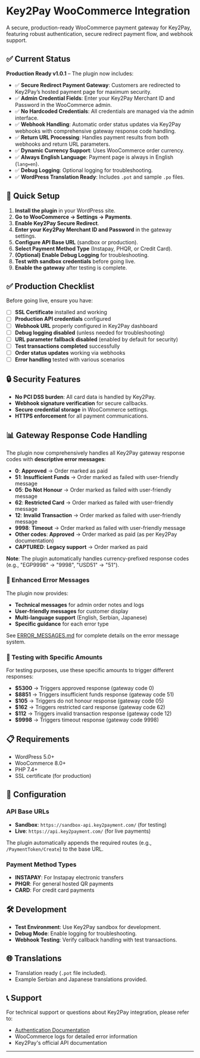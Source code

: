 # Key2Pay WooCommerce Integration

A secure, production-ready WooCommerce payment gateway for Key2Pay, featuring robust authentication, secure redirect payment flow, and webhook support.

## ✅ Current Status

**Production Ready v1.0.1** – The plugin now includes:

- ✅ **Secure Redirect Payment Gateway**: Customers are redirected to Key2Pay’s hosted payment page for maximum security.
- ✅ **Admin Credential Fields**: Enter your Key2Pay Merchant ID and Password in the WooCommerce admin.
- ✅ **No Hardcoded Credentials**: All credentials are managed via the admin interface.
- ✅ **Webhook Handling**: Automatic order status updates via Key2Pay webhooks with comprehensive gateway response code handling.
- ✅ **Return URL Processing**: Handles payment results from both webhooks and return URL parameters.
- ✅ **Dynamic Currency Support**: Uses WooCommerce order currency.
- ✅ **Always English Language**: Payment page is always in English (`lang=en`).
- ✅ **Debug Logging**: Optional logging for troubleshooting.
- ✅ **WordPress Translation Ready**: Includes `.pot` and sample `.po` files.

## 🚀 Quick Setup

1. **Install the plugin** in your WordPress site.
2. **Go to WooCommerce → Settings → Payments**.
3. **Enable Key2Pay Secure Redirect**.
4. **Enter your Key2Pay Merchant ID and Password** in the gateway settings.
5. **Configure API Base URL** (sandbox or production).
6. **Select Payment Method Type** (Instapay, PHQR, or Credit Card).
7. **(Optional) Enable Debug Logging** for troubleshooting.
8. **Test with sandbox credentials** before going live.
9. **Enable the gateway** after testing is complete.

## ✅ Production Checklist

Before going live, ensure you have:

- [ ] **SSL Certificate** installed and working
- [ ] **Production API credentials** configured
- [ ] **Webhook URL** properly configured in Key2Pay dashboard
- [ ] **Debug logging disabled** (unless needed for troubleshooting)
- [ ] **URL parameter fallback disabled** (enabled by default for security)
- [ ] **Test transactions completed** successfully
- [ ] **Order status updates** working via webhooks
- [ ] **Error handling** tested with various scenarios

## 🔒 Security Features

- **No PCI DSS burden**: All card data is handled by Key2Pay.
- **Webhook signature verification** for secure callbacks.
- **Secure credential storage** in WooCommerce settings.
- **HTTPS enforcement** for all payment communications.

## 📊 Gateway Response Code Handling

The plugin now comprehensively handles all Key2Pay gateway response codes with **descriptive error messages**:

- **0**: **Approved** → Order marked as paid
- **51**: **Insufficient Funds** → Order marked as failed with user-friendly message
- **05**: **Do Not Honour** → Order marked as failed with user-friendly message
- **62**: **Restricted Card** → Order marked as failed with user-friendly message
- **12**: **Invalid Transaction** → Order marked as failed with user-friendly message
- **9998**: **Timeout** → Order marked as failed with user-friendly message
- **Other codes**: **Approved** → Order marked as paid (as per Key2Pay documentation)
- **CAPTURED**: **Legacy support** → Order marked as paid

**Note**: The plugin automatically handles currency-prefixed response codes (e.g., "EGP9998" → "9998", "USD51" → "51").

### 🎯 Enhanced Error Messages

The plugin now provides:
- **Technical messages** for admin order notes and logs
- **User-friendly messages** for customer display
- **Multi-language support** (English, Serbian, Japanese)
- **Specific guidance** for each error type

See [ERROR_MESSAGES.md](ERROR_MESSAGES.md) for complete details on the error message system.

### 🧪 Testing with Specific Amounts

For testing purposes, use these specific amounts to trigger different responses:
- **$5300** → Triggers approved response (gateway code 0)
- **$8851** → Triggers insufficient funds response (gateway code 51)
- **$105** → Triggers do not honour response (gateway code 05)
- **$162** → Triggers restricted card response (gateway code 62)
- **$112** → Triggers invalid transaction response (gateway code 12)
- **$9998** → Triggers timeout response (gateway code 9998)

## 📋 Requirements

- WordPress 5.0+
- WooCommerce 8.0+
- PHP 7.4+
- SSL certificate (for production)

## 🔧 Configuration

### API Base URLs

- **Sandbox**: `https://sandbox-api.key2payment.com/` (for testing)
- **Live**: `https://api.key2payment.com/` (for live payments)

The plugin automatically appends the required routes (e.g., `/PaymentToken/Create`) to the base URL.

### Payment Method Types

- **INSTAPAY**: For Instapay electronic transfers
- **PHQR**: For general hosted QR payments
- **CARD**: For credit card payments

## 🛠️ Development

- **Test Environment**: Use Key2Pay sandbox for development.
- **Debug Mode**: Enable logging for troubleshooting.
- **Webhook Testing**: Verify callback handling with test transactions.

## 🌐 Translations

- Translation ready (`.pot` file included).
- Example Serbian and Japanese translations provided.

## 📞 Support

For technical support or questions about Key2Pay integration, please refer to:
- [Authentication Documentation](AUTHENTICATION.md)
- WooCommerce logs for detailed error information
- Key2Pay's official API documentation

---